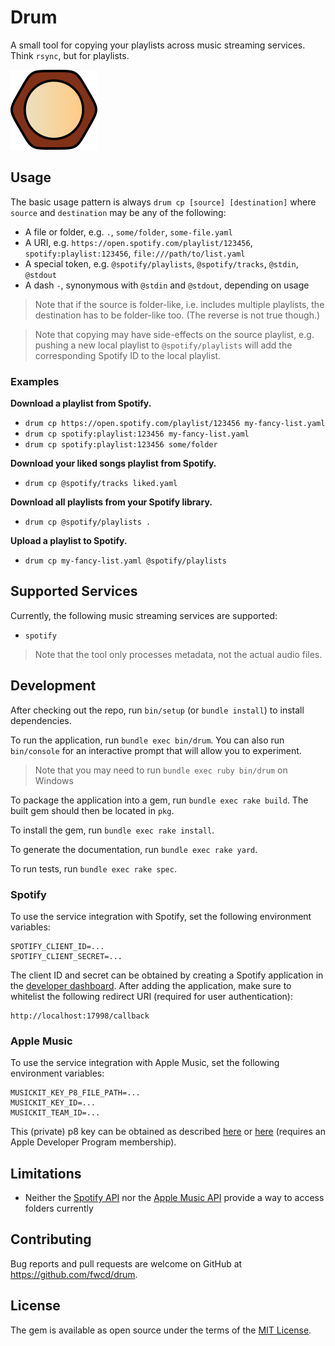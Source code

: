 # Drum

A small tool for copying your playlists across music streaming services. Think `rsync`, but for playlists.

![Icon](artwork/icon128.png)

## Usage

The basic usage pattern is always `drum cp [source] [destination]` where `source` and `destination` may be any of the following:

* A file or folder, e.g. `.`, `some/folder`, `some-file.yaml`
* A URI, e.g. `https://open.spotify.com/playlist/123456`, `spotify:playlist:123456`, `file:///path/to/list.yaml`
* A special token, e.g. `@spotify/playlists`, `@spotify/tracks`, `@stdin`, `@stdout`
* A dash `-`, synonymous with `@stdin` and `@stdout`, depending on usage

> Note that if the source is folder-like, i.e. includes multiple playlists, the destination has to be folder-like too. (The reverse is not true though.)

> Note that copying may have side-effects on the source playlist, e.g. pushing a new local playlist to `@spotify/playlists` will add the corresponding Spotify ID to the local playlist.

### Examples

**Download a playlist from Spotify.**

* `drum cp https://open.spotify.com/playlist/123456 my-fancy-list.yaml`
* `drum cp spotify:playlist:123456 my-fancy-list.yaml`
* `drum cp spotify:playlist:123456 some/folder`

**Download your liked songs playlist from Spotify.**

* `drum cp @spotify/tracks liked.yaml`

**Download all playlists from your Spotify library.**

* `drum cp @spotify/playlists .`

**Upload a playlist to Spotify.**

* `drum cp my-fancy-list.yaml @spotify/playlists`

## Supported Services

Currently, the following music streaming services are supported:

* `spotify`

> Note that the tool only processes metadata, not the actual audio files.

## Development

After checking out the repo, run `bin/setup` (or `bundle install`) to install dependencies.

To run the application, run `bundle exec bin/drum`. You can also run `bin/console` for an interactive prompt that will allow you to experiment.

> Note that you may need to run `bundle exec ruby bin/drum` on Windows

To package the application into a gem, run `bundle exec rake build`. The built gem should then be located in `pkg`.

To install the gem, run `bundle exec rake install`.

To generate the documentation, run `bundle exec rake yard`.

To run tests, run `bundle exec rake spec`.

### Spotify

To use the service integration with Spotify, set the following environment variables:

```
SPOTIFY_CLIENT_ID=...
SPOTIFY_CLIENT_SECRET=...
```

The client ID and secret can be obtained by creating a Spotify application in the [developer dashboard](https://developer.spotify.com/dashboard/applications). After adding the application, make sure to whitelist the following redirect URI (required for user authentication):

```
http://localhost:17998/callback
```

### Apple Music

To use the service integration with Apple Music, set the following environment variables:

```
MUSICKIT_KEY_P8_FILE_PATH=...
MUSICKIT_KEY_ID=...
MUSICKIT_TEAM_ID=...
```

This (private) p8 key can be obtained as described [here](https://help.apple.com/developer-account/#/devce5522674) or [here](https://developer.apple.com/documentation/applemusicapi/getting_keys_and_creating_tokens) (requires an Apple Developer Program membership).

## Limitations

* Neither the [Spotify API](https://developer.spotify.com/documentation/general/guides/working-with-playlists/#folders) nor the [Apple Music API](https://github.com/Musish/Musish/issues/189#issuecomment-455749901) provide a way to access folders currently

## Contributing

Bug reports and pull requests are welcome on GitHub at https://github.com/fwcd/drum.

## License

The gem is available as open source under the terms of the [MIT License](https://opensource.org/licenses/MIT).
